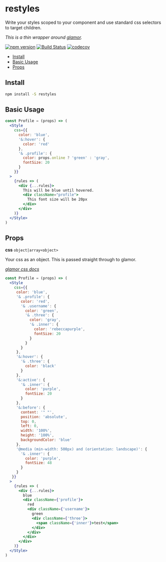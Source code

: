 # restyles

Write your styles scoped to your component and use standard css selectors to target children.

*This is a thin wrapper around [glamor](https://github.com/threepointone/glamor).*

[![npm version](https://badge.fury.io/js/restyles.svg)](https://badge.fury.io/js/restyles)
[![Build Status](https://travis-ci.org/tkh44/restyles.svg?branch=master)](https://travis-ci.org/tkh44/restyles)
[![codecov](https://codecov.io/gh/tkh44/restyles/branch/master/graph/badge.svg)](https://codecov.io/gh/tkh44/restyles)

-   [Install](#install)
-   [Basic Usage](#basic-usage)
-   [Props](#props)

## Install

```bash
npm install -S restyles
```

## Basic Usage
```jsx harmony
const Profile = (props) => (
  <Style
    css={{
      color: 'blue',
      '&:hover': {
        color: 'red'
      },
      '& .profile': {
        color: props.online ? 'green' : 'gray',
        fontSize: 20
      }
    }}
  >
    {rules => (
      <div {...rules}>
        This will be blue until hovered.
        <div className="profile">
          This font size will be 20px
        </div>
      </div>
    )}
  </Style>
)
```

## Props

**css** `object|array<object>`

Your css as an object. This is passed straight through to glamor.

*[glamor css docs](https://github.com/threepointone/glamor/blob/master/docs/api.md#cssrules)*

```jsx harmony
const Profile = (props) => (
  <Style
    css={{
     color: 'blue',
     '& .profile': {
       color: 'red',
       '& .username': {
         color: 'green',
         '& .three': {
           color: 'gray',
           '& .inner': {
             color: 'rebeccapurple',
             fontSize: 20
           }
         }
       }
     },
     '&:hover': {
       '& .three': {
         color: 'black'
       }
     },
     '&:active': {
       '& .inner': {
         color: 'purple',
         fontSize: 20
       }
     },
     '&:before': {
       content: '" "',
       position: 'absolute',
       top: 0,
       left: 0,
       width: '100%',
       height: '100%',
       backgroundColor: 'blue'
     },
     '@media (min-width: 500px) and (orientation: landscape)': {
       '& .inner': {
         color: 'purple',
         fontSize: 48
       }
     }
   }}
  >
    {rules => (
      <div {...rules}>
        blue
        <div className={'profile'}>
          red
          <div className={'username'}>
            green
            <div className={'three'}>
              <span className={'inner'}>test</span>
            </div>
          </div>
        </div>
      </div>
    )}
  </Style>
)
```


